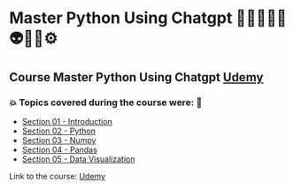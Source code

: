# Master Python Using Chatgpt 👩🏻‍💻🤯🤖👽🎲🐍⚙️
## Course Master Python Using Chatgpt [Udemy](https://www.udemy.com/course/master-python-using-chatgpt/)
### 💥 Topics covered during the course were: 🚀
- [Section 01 - Introduction](https://github.com/romulovieira777/Master_Python_Using_Chatgpt/tree/main/Section_01_Introduction)
- [Section 02 - Python](https://github.com/romulovieira777/Master_Python_Using_Chatgpt/tree/main/Section_02_Python)
- [Section 03 - Numpy](https://github.com/romulovieira777/Master_Python_Using_Chatgpt/tree/main/Section_03_Numpy)
- [Section 04 - Pandas](https://github.com/romulovieira777/Master_Python_Using_Chatgpt/tree/main/Section_04_Pandas)
- [Section 05 - Data Visualization]()

Link to the course: [Udemy](https://www.udemy.com/course/master-python-using-chatgpt/)
